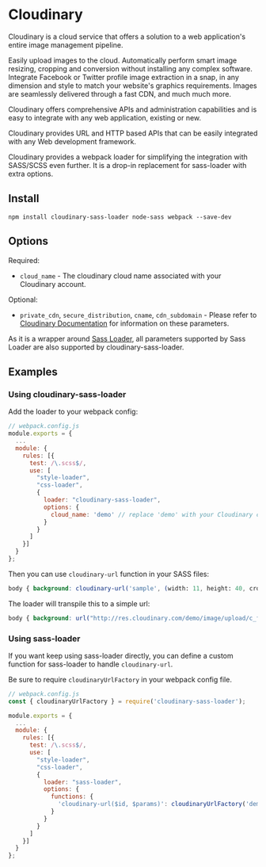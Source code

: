 
Cloudinary
==========

Cloudinary is a cloud service that offers a solution to a web application's entire image management pipeline.

Easily upload images to the cloud. Automatically perform smart image resizing, cropping and conversion without installing any complex software. Integrate Facebook or Twitter profile image extraction in a snap, in any dimension and style to match your website's graphics requirements. Images are seamlessly delivered through a fast CDN, and much much more.

Cloudinary offers comprehensive APIs and administration capabilities and is easy to integrate with any web application, existing or new.

Cloudinary provides URL and HTTP based APIs that can be easily integrated with any Web development framework.

Cloudinary provides a webpack loader for simplifying the integration with SASS/SCSS even further. It is a drop-in replacement for sass-loader with extra options.

## Install

`npm install cloudinary-sass-loader node-sass webpack --save-dev`

## Options

Required:

* `cloud_name` - The cloudinary cloud name associated with your Cloudinary account.

Optional:

* `private_cdn`, `secure_distribution`, `cname`, `cdn_subdomain` - Please refer to [Cloudinary Documentation](http://cloudinary.com/documentation/rails_additional_topics#configuration_options) for information on these parameters.

As it is a wrapper around [Sass Loader](https://www.npmjs.com/package/sass-loader), all parameters supported by Sass Loader are also supported by cloudinary-sass-loader.

## Examples

### Using cloudinary-sass-loader

Add the loader to your webpack config:
```js
// webpack.config.js
module.exports = {
  ...
  module: {
    rules: [{
      test: /\.scss$/,
      use: [
        "style-loader",
        "css-loader",
        {
          loader: "cloudinary-sass-loader",
          options: {
            cloud_name: 'demo' // replace 'demo' with your Cloudinary cloud name
          }
        }
      ]
    }]
  }
};
```

Then you can use `cloudinary-url` function in your SASS files:
```scss
body { background: cloudinary-url('sample', (width: 11, height: 40, crop: "fit")) }
```

The loader will transpile this to a simple url:
```css
body { background: url("http://res.cloudinary.com/demo/image/upload/c_fit,h_40,w_11/sample")) }
```

### Using sass-loader

If you want keep using sass-loader directly, you can define a custom function for sass-loader to handle `cloudinary-url`.

Be sure to require `cloudinaryUrlFactory` in your webpack config file.

```js
// webpack.config.js
const { cloudinaryUrlFactory } = require('cloudinary-sass-loader');

module.exports = {
  ...
  module: {
    rules: [{
      test: /\.scss$/,
      use: [
        "style-loader",
        "css-loader",
        {
          loader: "sass-loader",
          options: {
            functions: {
              'cloudinary-url($id, $params)': cloudinaryUrlFactory('demo') // replace 'demo' with your Cloudinary cloud name
            }
          }
        }
      ]
    }]
  }
};
```

